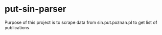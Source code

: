# put-sin-parser
Purpose of this project is to scrape data from sin.put.poznan.pl to get list of publications
